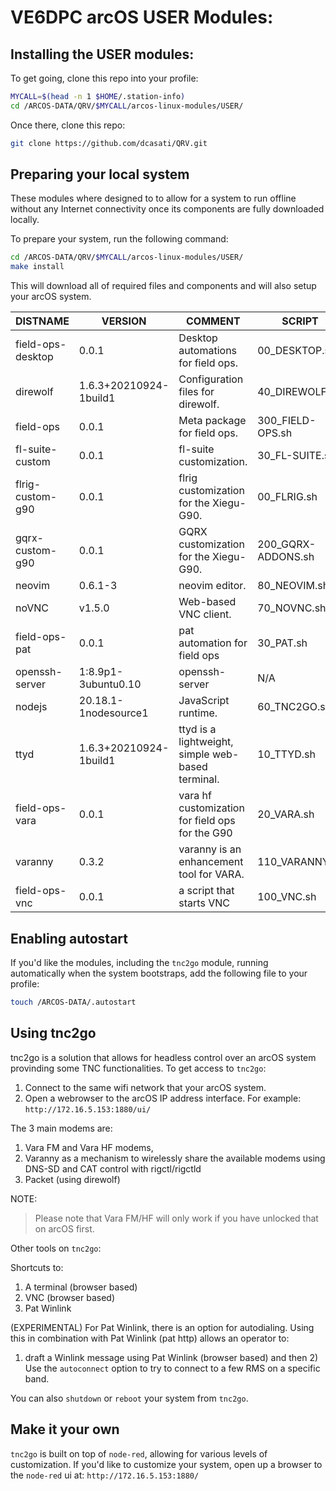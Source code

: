 # VE6DPC arcOS USER Modules:

## Installing the USER modules:
To get going, clone this repo into your profile:

```bash
MYCALL=$(head -n 1 $HOME/.station-info)
cd /ARCOS-DATA/QRV/$MYCALL/arcos-linux-modules/USER/
```
Once there, clone this repo:

```bash
git clone https://github.com/dcasati/QRV.git
```

## Preparing your local system
These modules where designed to to allow for a system to run offline without any Internet connectivity once its components are fully downloaded locally. 

To prepare your system, run the following command:

```bash
cd /ARCOS-DATA/QRV/$MYCALL/arcos-linux-modules/USER/
make install
```

This will download all of required files and components and will also setup your arcOS system. 

| DISTNAME            | VERSION                     | COMMENT                                                         | SCRIPT                |
|---------------------|-----------------------------|-----------------------------------------------------------------|-----------------------|
| field-ops-desktop   | 0.0.1                       | Desktop automations for field ops.                              | 00_DESKTOP.sh        |
| direwolf            | 1.6.3+20210924-1build1     | Configuration files for direwolf.                               | 40_DIREWOLF.sh       |
| field-ops           | 0.0.1                       | Meta package for field ops.                                   | 300_FIELD-OPS.sh     |
| fl-suite-custom     | 0.0.1                       | fl-suite customization.                                         | 30_FL-SUITE.sh       |
| flrig-custom-g90    | 0.0.1                       | flrig customization for the Xiegu-G90.                         | 00_FLRIG.sh          |
| gqrx-custom-g90     | 0.0.1                       | GQRX customization for the Xiegu-G90.                          | 200_GQRX-ADDONS.sh   |
| neovim              | 0.6.1-3                    | neovim editor.                                                   | 80_NEOVIM.sh         |
| noVNC               | v1.5.0                     | Web-based VNC client.                                                             | 70_NOVNC.sh          |
| field-ops-pat       | 0.0.1                       | pat automation for field ops                                    | 30_PAT.sh            |
| openssh-server      | 1:8.9p1-3ubuntu0.10         | openssh-server                                                  | N/A                  |
| nodejs              | 20.18.1-1nodesource1       |  JavaScript runtime.                                            | 60_TNC2GO.sh         |
| ttyd                | 1.6.3+20210924-1build1     | ttyd is a lightweight, simple web-based terminal.               | 10_TTYD.sh           |
| field-ops-vara      | 0.0.1                       | vara hf customization for field ops for the G90                | 20_VARA.sh           |
| varanny             | 0.3.2                       | varanny is an enhancement tool for VARA.                       | 110_VARANNY.sh       |
| field-ops-vnc       | 0.0.1                       | a script that starts VNC                                        | 100_VNC.sh           |

## Enabling autostart
If you'd like the modules, including the `tnc2go` module, running automatically when the system bootstraps, add the following file to your profile:

```bash
touch /ARCOS-DATA/.autostart 
```
## Using tnc2go

tnc2go is a solution that allows for headless control over an arcOS system provinding some TNC functionalities. To get access to `tnc2go`:

1. Connect to the same wifi network that your arcOS system. 
2. Open a webrowser to the arcOS IP address interface. For example: `http://172.16.5.153:1880/ui/`

The 3 main modems are:

1. Vara FM and Vara HF modems,
2. Varanny as a mechanism to wirelessly share the available modems using DNS-SD and CAT control with rigctl/rigctld
3. Packet (using direwolf)

NOTE: 
> Please note that Vara FM/HF will only work if you have unlocked that on arcOS first.

Other tools on `tnc2go`:

Shortcuts to:

1. A terminal (browser based)
2. VNC (browser based)
3. Pat Winlink

(EXPERIMENTAL)
For Pat Winlink, there is an option for autodialing. Using this in combination with Pat Winlink (pat http) allows an operator to:

1) draft a Winlink message using Pat Winlink (browser based) and then 2) Use the `autoconnect` option to try to connect to a few RMS on a specific band.

You can also `shutdown` or `reboot` your system from `tnc2go`. 

## Make it your own
`tnc2go` is built on top of `node-red`, allowing for various levels of customization. If you'd like to customize your system, open up a browser to the `node-red` ui at: `http://172.16.5.153:1880/`



